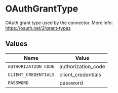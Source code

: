 # OAuthGrantType

OAuth grant type used by the connector. More info: https://oauth.net/2/grant-types


## Values

| Name                 | Value                |
| -------------------- | -------------------- |
| `AUTHORIZATION_CODE` | authorization_code   |
| `CLIENT_CREDENTIALS` | client_credentials   |
| `PASSWORD`           | password             |